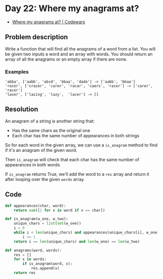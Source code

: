 # Day 22: Where my anagrams at?

- [Where my anagrams at? | Codewars](https://www.codewars.com/kata/523a86aa4230ebb5420001e1)

## Problem description

Write a function that will find all the anagrams of a word from a list. You will be given two inputs a word and an array with words. You should return an array of all the anagrams or an empty array if there are none.

### Examples

```text
'abba', ['aabb', 'abcd', 'bbaa', 'dada'] -> ['aabb', 'bbaa']
'racer', ['crazer', 'carer', 'racar', 'caers', 'racer'] -> ['carer', 'racer']
'laser', ['lazing', 'lazy',  'lacer'] -> []
```

## Resolution

An anagram of a string is another string that:

- Has the same chars as the original one
- Each char has the same number of appearances in both strings

So for each word in the given array, we can use a `is_anagram` method to find if it's an anagram of the given word.

Then `is_anagram` will check that each char has the same number of appearances in both words.

If `is_anagram` returns True, we'll add the word to a `res` array and return it after looping over the given `words` array.

## Code

```python
def appearances(char, word):
    return sum([1 for x in word if x == char])

def is_anagram(w_one, w_two):
    unique_chars = list(set(w_one))
    i = 0
    while i < len(unique_chars) and appearances(unique_chars[i], w_one) == appearances(unique_chars[i], w_two):
        i += 1
    return i == len(unique_chars) and len(w_one) == len(w_two)

def anagrams(word, words):
    res = []
    for x in words:
        if is_anagram(word, x):
            res.append(x)
    return res
```
